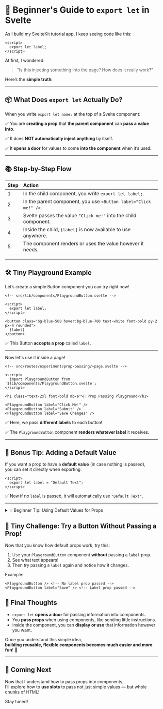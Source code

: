# 🎯 Beginner's Guide to `export let` in Svelte

As I build my SvelteKit tutorial app, I keep seeing code like this:

```svelte
<script>
  export let label;
</script>
```

At first, I wondered:  
> "Is this injecting something into the page? How does it really work?"

Here’s the **simple truth**:

---

## 📦 What Does `export let` Actually Do?

When you write `export let name;` at the top of a Svelte component:

✅ You are **creating a prop** that **the parent component** can **pass a value into**.

✅ It does **NOT automatically inject anything** by itself.

✅ It **opens a door** for values to come **into the component** when it’s used.

---

## 📚 Step-by-Step Flow

| Step | Action |
|:-----|:-------|
| 1 | In the child component, you write `export let label;`. |
| 2 | In the parent component, you use `<Button label="Click me!" />`. |
| 3 | Svelte passes the value `"Click me!"` into the child component. |
| 4 | Inside the child, `{label}` is now available to use anywhere. |
| 5 | The component renders or uses the value however it needs. |

---

## 🛠 Tiny Playground Example

Let’s create a simple Button component you can try right now!

```svelte
<!-- src/lib/components/PlaygroundButton.svelte -->

<script>
  export let label;
</script>

<button class="bg-blue-500 hover:bg-blue-700 text-white font-bold py-2 px-4 rounded">
  {label}
</button>
```

✅ This Button **accepts a prop** called `label`.

---

Now let's use it inside a page!

```svelte
<!-- src/routes/experiment/prop-passing/+page.svelte -->

<script>
  import PlaygroundButton from '$lib/components/PlaygroundButton.svelte';
</script>

<h1 class="text-2xl font-bold mb-6">🧪 Prop Passing Playground</h1>

<PlaygroundButton label="Click Me!" />
<PlaygroundButton label="Submit" />
<PlaygroundButton label="Save Changes" />
```

✅ Here, we pass **different labels** to each button!

✅ The `PlaygroundButton` component **renders whatever label** it receives.

---

## 🎨 Bonus Tip: Adding a Default Value

If you want a prop to have a **default value** (in case nothing is passed),  
you can set it directly when exporting:

```svelte
<script>
  export let label = "Default Text";
</script>
```

✅ Now if no `label` is passed, it will automatically use `"Default Text"`.

---
<details>
<summary>💡 Beginner Tip: Using Default Values for Props</summary>

Sometimes, you want your component to **still work nicely even if no prop is passed**.

✅ You can do this easily by giving your `export let` a **default value**.

Example:

```svelte
<script>
  export let label = "Default Prop Label Value";
</script>

<button>{label}</button>
```

---

### 🧠 Why this matters:

- If the parent passes a prop ➔ The component **uses the passed-in value**.
- If the parent does **not** pass a prop ➔ The component **falls back to the default**.

---

### 🛠 Example:

```svelte
<!-- Usage examples -->

<Button label="Save" /> <!-- Shows "Save" -->

<Button /> <!-- Shows "Default Prop Label Value" -->
```

✅ This makes your components **more flexible**, **more beginner-friendly**, and **less likely to break**.

---

**Good Habit:**  
Whenever a prop is optional, **consider giving it a default**! 🎯
</details>

## 🧪 Tiny Challenge: Try a Button Without Passing a Prop!

Now that you know how default props work, try this:

1. Use your `PlaygroundButton` component **without** passing a `label` prop.
2. See what text appears!
3. Then try passing a `label` again and notice how it changes.

Example:

```svelte
<PlaygroundButton /> <!-- No label prop passed -->
<PlaygroundButton label="Save" /> <!-- Label prop passed -->
```

## 💬 Final Thoughts

- `export let` **opens a door** for passing information into components.
- You **pass props** when using components, like sending little instructions.
- Inside the component, you can **display or use** that information however you want.

Once you understand this simple idea,  
**building reusable, flexible components becomes much easier and more fun!** 🚀

---

## 🌟 Coming Next

Now that I understand how to pass props into components,  
I’ll explore how to **use slots** to pass not just simple values — but whole chunks of HTML!

Stay tuned!

